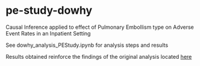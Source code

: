 # pe-study-dowhy
Causal Inference applied to effect of Pulmonary Embollism type on Adverse Event Rates in an Inpatient Setting

See dowhy_analysis_PEStudy.ipynb for analysis steps and results

Results obtained reinforce the findings of the original analysis located [here](https://carlosbrown2.github.io/pe-study/study.html)

